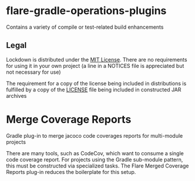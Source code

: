 # flare-gradle-operations-plugins

Contains a variety of compile or test-related build enhancements

## Legal

Lockdown is distributed under the [MIT License](https://opensource.org/licenses/MIT). There are no requirements for using it in your own project (a line in a NOTICES file is appreciated but not necessary for use)

The requirement for a copy of the license being included in distributions is fulfilled by a copy of the [LICENSE](./LICENSE) file being included in constructed JAR archives

# Merge Coverage Reports

Gradle plug-in to merge jacoco code coverages reports for multi-module projects

There are many tools, such as CodeCov, which want to consume a single code coverage report. For projects using the Gradle sub-module pattern, this must be constructed via specialized tasks. The Flare Merged Coverage Reports plug-in reduces the boilerplate for this setup.
